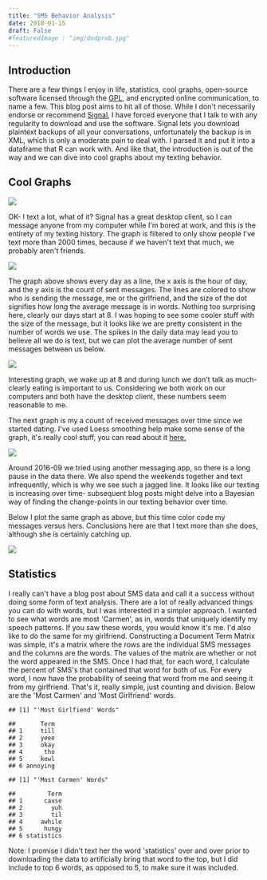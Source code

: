 ```yaml
---
title: "SMS Behavior Analysis"
date: 2018-01-15
draft: False
#featuredImage : "img/dndprob.jpg"
---
```


Introduction
------------

There are a few things I enjoy in life, statistics, cool graphs,
open-source software licensed through the
[GPL](https://en.wikipedia.org/wiki/GNU_General_Public_License#Version_3),
and encrypted online communication, to name a few. This blog post aims
to hit all of those. While I don't necessarily endorse or recommend
[Signal](https://signal.org/), I have forced everyone that I talk to
with any regularity to download and use the software. Signal lets you
download plaintext backups of all your conversations, unfortunately the
backup is in XML, which is only a moderate pain to deal with. I parsed
it and put it into a dataframe that R can work with. And like that, the
introduction is out of the way and we can dive into cool graphs about my
texting behavior.

Cool Graphs
-----------

![](/sms/top_friends-1.png)

OK- I text a lot, what of it? Signal has a great desktop client, so I
can message anyone from my computer while I'm bored at work, and this is
the entirety of my texting history. The graph is filtered to only show
people I've text more than 2000 times, because if we haven't text that
much, we probably aren't friends.

![](/sms/daily_overtime-1.png)

The graph above shows every day as a line, the x axis is the hour of
day, and the y axis is the count of sent messages. The lines are colored
to show who is sending the message, me or the girlfriend, and the size
of the dot signifies how long the average message is in words. Nothing
too surprising here, clearly our days start at 8. I was hoping to see
some cooler stuff with the size of the message, but it looks like we are
pretty consistent in the number of words we use. The spikes in the daily
data may lead you to believe all we do is text, but we can plot the
average number of sent messages between us below.

![](/sms/daily_overtime2-1.png)

Interesting graph, we wake up at 8 and during lunch we don't talk as
much- clearly eating is important to us. Considering we both work on our
computers and both have the desktop client, these numbers seem
reasonable to me.

The next graph is my a count of received messages over time since we
started dating. I've used Loess smoothing help make some sense of the
graph, it's really cool stuff, you can read about it
[here.](https://en.wikipedia.org/wiki/Local_regression)

![](/sms/yearmo-1.png)

Around 2016-09 we tried using another messaging app, so there is a long
pause in the data there. We also spend the weekends together and text
infrequently, which is why we see such a jagged line. It looks like our
texting is increasing over time- subsequent blog posts might delve into
a Bayesian way of finding the change-points in our texting behavior over
time.

Below I plot the same graph as above, but this time color code my
messages versus hers. Conclusions here are that I text more than she
does, although she is certainly catching up.

![](/sms/yearmo2-1.png)

Statistics
----------

I really can't have a blog post about SMS data and call it a success
without doing some form of text analysis. There are a lot of really
advanced things you can do with words, but I was interested in a simpler
approach. I wanted to see what words are most 'Carmen', as in, words
that uniquely identify my speech patterns. If you saw these words, you
would know it's me. I'd also like to do the same for my girlfriend.
Constructing a Document Term Matrix was simple, it's a matrix where the
rows are the individual SMS messages and the columns are the words. The
values of the matrix are whether or not the word appeared in the SMS.
Once I had that, for each word, I calculate the percent of SMS's that
contained that word for both of us. For every word, I now have the
probability of seeing that word from me and seeing it from my
girlfriend. That's it, really simple, just counting and division. Below
are the 'Most Carmen' and 'Most Girlfriend' words.

    ## [1] "'Most Girlfiend' Words"

    ##       Term
    ## 1     till
    ## 2     yeee
    ## 3     okay
    ## 4      tho
    ## 5     kewl
    ## 6 annoying

    ## [1] "'Most Carmen' Words"

    ##         Term
    ## 1      cause
    ## 2        yuh
    ## 3        til
    ## 4     awhile
    ## 5      hungy
    ## 6 statistics

Note: I promise I didn't text her the word 'statistics' over and over
prior to downloading the data to artificially bring that word to the
top, but I did include to top 6 words, as opposed to 5, to make sure it
was included.
